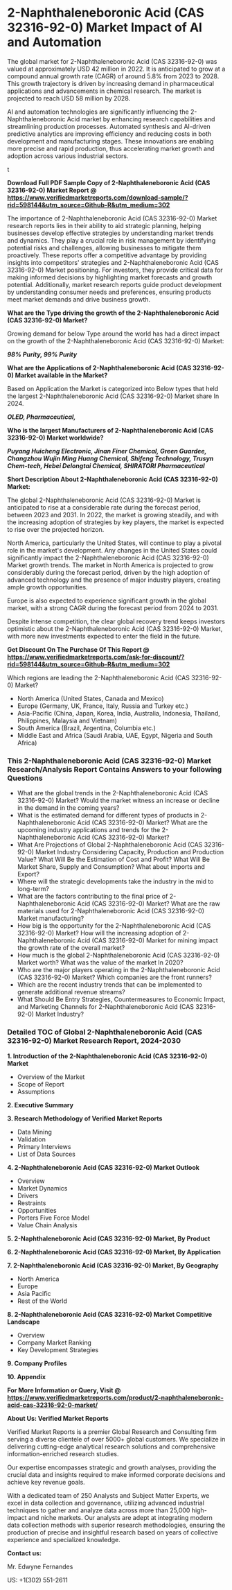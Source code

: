 <meta name="title" content="Global  2-Naphthaleneboronic Acid (CAS 32316-92-0) Market Impact of AI and Automation"><meta name="description" content="  The global market for 2-Naphthaleneboronic Acid (CAS 32316-92-0) was valued at approximately USD 42 million in 2022. It is anticipated to grow at a compound annual g"><meta name="title" content=" 2-Naphthaleneboronic Acid (CAS 32316-92-0) Market Size, Share, Scope, Trends, Growth, Opportunities, Analysis, Forecast"> <h1>2-Naphthaleneboronic Acid (CAS 32316-92-0) Market Impact of AI and Automation</h1> <p>The global market for 2-Naphthaleneboronic Acid (CAS 32316-92-0) was valued at approximately USD 42 million in 2022. It is anticipated to grow at a compound annual growth rate (CAGR) of around 5.8% from 2023 to 2028. This growth trajectory is driven by increasing demand in pharmaceutical applications and advancements in chemical research. The market is projected to reach USD 58 million by 2028.</p> <p>AI and automation technologies are significantly influencing the 2-Naphthaleneboronic Acid market by enhancing research capabilities and streamlining production processes. Automated synthesis and AI-driven predictive analytics are improving efficiency and reducing costs in both development and manufacturing stages. These innovations are enabling more precise and rapid production, thus accelerating market growth and adoption across various industrial sectors.</p> t</p><p id="" class=""><strong>Download Full PDF Sample Copy of 2-Naphthaleneboronic Acid (CAS 32316-92-0) Market Report @ <a href="https://www.verifiedmarketreports.com/download-sample/?rid=598144&utm_source=Github-R&utm_medium=302" target="_blank">https://www.verifiedmarketreports.com/download-sample/?rid=598144&utm_source=Github-R&utm_medium=302</a></strong></p><p>The importance of&nbsp;2-Naphthaleneboronic Acid (CAS 32316-92-0) Market research reports lies in their ability to aid strategic planning, helping businesses develop effective strategies by understanding market trends and dynamics. They play a crucial role in risk management by identifying potential risks and challenges, allowing businesses to mitigate them proactively. These reports offer a competitive advantage by providing insights into competitors' strategies and 2-Naphthaleneboronic Acid (CAS 32316-92-0) Market positioning. For investors, they provide critical data for making informed decisions by highlighting market forecasts and growth potential. Additionally, market research reports guide product development by understanding consumer needs and preferences, ensuring products meet market demands and drive business growth.</p><p><strong>What are the&nbsp;Type driving the growth of the 2-Naphthaleneboronic Acid (CAS 32316-92-0) Market?</strong></p><p id="" class="">Growing demand for below Type around the world has had a direct impact on the growth of the 2-Naphthaleneboronic Acid (CAS 32316-92-0) Market:</p><em><strong>98% Purity, 99% Purity</strong></em></p><strong>What are the&nbsp;Applications&nbsp;of 2-Naphthaleneboronic Acid (CAS 32316-92-0) Market available in the Market?</strong></p><p id="" class="">Based on Application the Market is categorized into Below types that held the largest 2-Naphthaleneboronic Acid (CAS 32316-92-0) Market share In 2024.</p><em><strong>OLED, Pharmaceutical, </strong></em></p><strong>Who is the largest Manufacturers of 2-Naphthaleneboronic Acid (CAS 32316-92-0) Market worldwide?</strong></p><p><em><strong>Puyang Huicheng Electronic, Jinan Finer Chemical, Green Guardee, Changzhou Wujin Ming Huang Chemical, Shifeng Technology, Trusyn Chem-tech, Hebei Delongtai Chemical, SHIRATORI Pharmaceutical</strong></em></p><p id="" class=""><strong>Short Description About 2-Naphthaleneboronic Acid (CAS 32316-92-0) Market:</strong></p><p>The global 2-Naphthaleneboronic Acid (CAS 32316-92-0) Market is anticipated to rise at a considerable rate during the forecast period, between 2023 and 2031. In 2022, the market is growing steadily, and with the increasing adoption of strategies by key players, the market is expected to rise over the projected horizon.</p><p>North America, particularly the United States, will continue to play a pivotal role in the market's development. Any changes in the United States could significantly impact the 2-Naphthaleneboronic Acid (CAS 32316-92-0) Market growth trends. The market in North America is projected to grow considerably during the forecast period, driven by the high adoption of advanced technology and the presence of major industry players, creating ample growth opportunities.</p><p>Europe is also expected to experience significant growth in the global market, with a strong CAGR during the forecast period from 2024 to 2031.</p><p>Despite intense competition, the clear global recovery trend keeps investors optimistic about the 2-Naphthaleneboronic Acid (CAS 32316-92-0) Market, with more new investments expected to enter the field in the future.</p><p id="" class=""><strong>Get Discount On The Purchase Of This Report @ <a href="https://www.verifiedmarketreports.com/ask-for-discount/?rid=598144&utm_source=Github-R&utm_medium=302" target="_blank">https://www.verifiedmarketreports.com/ask-for-discount/?rid=598144&utm_source=Github-R&utm_medium=302</a></strong></p>Which regions are leading the 2-Naphthaleneboronic Acid (CAS 32316-92-0) Market?</p><ul><li>North America (United States, Canada and Mexico)</li><li>Europe (Germany, UK, France, Italy, Russia and Turkey etc.)</li><li>Asia-Pacific (China, Japan, Korea, India, Australia, Indonesia, Thailand, Philippines, Malaysia and Vietnam)</li><li>South America (Brazil, Argentina, Columbia etc.)</li><li>Middle East and Africa (Saudi Arabia, UAE, Egypt, Nigeria and South Africa)</li></ul><h3 id="" class="">This 2-Naphthaleneboronic Acid (CAS 32316-92-0) Market Research/Analysis Report Contains Answers to your following Questions</h3><ul><li>What are the global trends in the 2-Naphthaleneboronic Acid (CAS 32316-92-0) Market? Would the market witness an increase or decline in the demand in the coming years?</li><li>What is the estimated demand for different types of products in 2-Naphthaleneboronic Acid (CAS 32316-92-0) Market? What are the upcoming industry applications and trends for the 2-Naphthaleneboronic Acid (CAS 32316-92-0) Market?</li><li>What Are Projections of Global 2-Naphthaleneboronic Acid (CAS 32316-92-0) Market Industry Considering Capacity, Production and Production Value? What Will Be the Estimation of Cost and Profit? What Will Be Market Share, Supply and Consumption? What about imports and Export?</li><li>Where will the strategic developments take the industry in the mid to long-term?</li><li>What are the factors contributing to the final price of 2-Naphthaleneboronic Acid (CAS 32316-92-0) Market? What are the raw materials used for 2-Naphthaleneboronic Acid (CAS 32316-92-0) Market manufacturing?</li><li>How big is the opportunity for the 2-Naphthaleneboronic Acid (CAS 32316-92-0) Market? How will the increasing adoption of 2-Naphthaleneboronic Acid (CAS 32316-92-0) Market for mining impact the growth rate of the overall market?</li><li>How much is the global 2-Naphthaleneboronic Acid (CAS 32316-92-0) Market worth? What was the value of the market In 2020?</li><li>Who are the major players operating in the 2-Naphthaleneboronic Acid (CAS 32316-92-0) Market? Which companies are the front runners?</li><li>Which are the recent industry trends that can be implemented to generate additional revenue streams?</li><li>What Should Be Entry Strategies, Countermeasures to Economic Impact, and Marketing Channels for 2-Naphthaleneboronic Acid (CAS 32316-92-0) Market Industry?</li></ul><h3 id="" class="">Detailed TOC of Global 2-Naphthaleneboronic Acid (CAS 32316-92-0) Market Research Report, 2024-2030</h3><p id="" class=""><strong>1. Introduction of the 2-Naphthaleneboronic Acid (CAS 32316-92-0) Market</strong></p><ul><li>Overview of the Market</li><li>Scope of Report</li><li>Assumptions</li></ul><p id="" class=""><strong>2. Executive Summary</strong></p><p id="" class=""><strong>3. Research Methodology of Verified Market Reports</strong></p><ul><li>Data Mining</li><li>Validation</li><li>Primary Interviews</li><li>List of Data Sources</li></ul><p id="" class=""><strong>4. 2-Naphthaleneboronic Acid (CAS 32316-92-0) Market Outlook</strong></p><ul><li>Overview</li><li>Market Dynamics</li><li>Drivers</li><li>Restraints</li><li>Opportunities</li><li>Porters Five Force Model</li><li>Value Chain Analysis</li></ul><p id="" class=""><strong>5. 2-Naphthaleneboronic Acid (CAS 32316-92-0) Market, By Product</strong></p><p id="" class=""><strong>6. 2-Naphthaleneboronic Acid (CAS 32316-92-0) Market, By Application</strong></p><p id="" class=""><strong>7. 2-Naphthaleneboronic Acid (CAS 32316-92-0) Market, By Geography</strong></p><ul><li>North America</li><li>Europe</li><li>Asia Pacific</li><li>Rest of the World</li></ul><p id="" class=""><strong>8. 2-Naphthaleneboronic Acid (CAS 32316-92-0) Market Competitive Landscape</strong></p><ul><li>Overview</li><li>Company Market Ranking</li><li>Key Development Strategies</li></ul><p id="" class=""><strong>9. Company Profiles</strong></p><p id="" class=""><strong>10. Appendix</strong></p><p id="" class=""><strong>For More Information or Query, Visit @ <a href="https://www.verifiedmarketreports.com/product/2-naphthaleneboronic-acid-cas-32316-92-0-market/" target="_blank">https://www.verifiedmarketreports.com/product/2-naphthaleneboronic-acid-cas-32316-92-0-market/</a></strong></p><p id="" class=""><strong>About Us: Verified Market Reports</strong></p><p id="" class="">Verified Market Reports is a premier Global Research and Consulting firm serving a diverse clientele of over 5000+ global customers. We specialize in delivering cutting-edge analytical research solutions and comprehensive information-enriched research studies.</p><p id="" class="">Our expertise encompasses strategic and growth analyses, providing the crucial data and insights required to make informed corporate decisions and achieve key revenue goals.</p><p id="" class="">With a dedicated team of 250 Analysts and Subject Matter Experts, we excel in data collection and governance, utilizing advanced industrial techniques to gather and analyze data across more than 25,000 high-impact and niche markets. Our analysts are adept at integrating modern data collection methods with superior research methodologies, ensuring the production of precise and insightful research based on years of collective experience and specialized knowledge.</p><p id="" class=""><strong>Contact us:</strong></p><p id="" class="">Mr. Edwyne Fernandes</p><p id="" class="">US: +1(302) 551-2611</p>